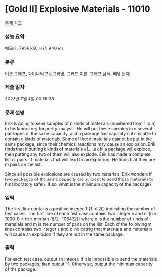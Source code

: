 # [Gold II] Explosive Materials - 11010 

[문제 링크](https://www.acmicpc.net/problem/11010) 

### 성능 요약

메모리: 7956 KB, 시간: 940 ms

### 분류

이분 그래프, 다이나믹 프로그래밍, 그래프 이론, 그래프 탐색, 배낭 문제

### 제출 일자

2023년 7월 4일 00:56:35

### 문제 설명

<p>Erik is going to send samples of n kinds of materials (numbered from 1 to n) to his laboratory for purity analysis. He will put these samples into several packages of the same capacity, and a package has capacity c if it is able to contain c kinds of materials. Some of these materials cannot be put in the same package, since their chemical reactions may cause an explosion. Erik finds that if putting k kinds of materials a1,...,ak in a package will explode, then putting any two of them will also explode. Erik has made a complete list of pairs of materials that will lead to an explosion. He finds that their are m pairs on the list.</p>

<p>Since all possible explosions are caused by two materials, Erik wonders if two packages of the same capacity are su!cient to send these materials to his laboratory safely. If so, what is the minimum capacity of the package?</p>

### 입력 

 <p>The first line contains a positive integer T (T ≤ 20) indicating the number of test cases. The first line of each test case contains two integer n and m (n ≤ 1000, 0 ≤ m ≤ min(n(n-1)/2 , 105432)) where n is the number of kinds of materials and m is the number of pairs on the list. Each of the following m lines contains two integer a and b indicating that material a and material b will cause an explosion if they are put in the same package.</p>

### 출력 

 <p>For each test case, output an integer. If it is impossible to send the materials by two packages, then output -1. Otherwise, output the minimum capacity of the package.</p>

